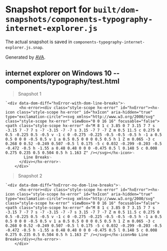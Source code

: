 # Snapshot report for `built/dom-snapshots/components-typography-internet-explorer.js`

The actual snapshot is saved in `components-typography-internet-explorer.js.snap`.

Generated by [AVA](https://ava.li).

## internet explorer on Windows 10 -- components/typography/test.html

> Snapshot 1

    `<div data-dom-diff="hxError-with-dom-line-breaks">␊
          <hx-error><div class="style-scope hx-error" id="hxError"><hx-icon class="style-scope hx-error" id="hxIcon" aria-hidden="true" type="exclamation-circle"><svg xmlns="http://www.w3.org/2000/svg" class="style-scope hx-error" viewBox="0 0 16 16" focusable="false"><path class="style-scope hx-error" d="M 8 1 c 3.85 0 7 3.15 7 7 s -3.15 7 -7 7 s -7 -3.15 -7 -7 s 3.15 -7 7 -7 Z m 0.5 11.5 c 0.275 0 0.5 -0.225 0.5 -0.5 v -1 c 0 -0.275 -0.225 -0.5 -0.5 -0.5 h -1 a 0.5 0.5 0 0 0 -0.5 0.5 v 1 a 0.5 0.5 0 0 0 0.5 0.5 h 1 Z m 0.065 -3 c 0.268 0 0.52 -0.249 0.507 -0.5 l 0.175 -5 c 0.032 -0.299 -0.203 -0.5 -0.472 -0.5 h -1.55 a 0.48 0.48 0 0 0 -0.475 0.5 l 0.148 5 c 0.008 0.275 0.235 0.5 0.504 0.5 h 1.163 Z" /></svg></hx-icon>␊
            Line Breaks␊
          </div></hx-error>␊
        </div>`

> Snapshot 2

    `<div data-dom-diff="hxError-no-dom-line-breaks">␊
          <hx-error><div class="style-scope hx-error" id="hxError"><hx-icon class="style-scope hx-error" id="hxIcon" aria-hidden="true" type="exclamation-circle"><svg xmlns="http://www.w3.org/2000/svg" class="style-scope hx-error" viewBox="0 0 16 16" focusable="false"><path class="style-scope hx-error" d="M 8 1 c 3.85 0 7 3.15 7 7 s -3.15 7 -7 7 s -7 -3.15 -7 -7 s 3.15 -7 7 -7 Z m 0.5 11.5 c 0.275 0 0.5 -0.225 0.5 -0.5 v -1 c 0 -0.275 -0.225 -0.5 -0.5 -0.5 h -1 a 0.5 0.5 0 0 0 -0.5 0.5 v 1 a 0.5 0.5 0 0 0 0.5 0.5 h 1 Z m 0.065 -3 c 0.268 0 0.52 -0.249 0.507 -0.5 l 0.175 -5 c 0.032 -0.299 -0.203 -0.5 -0.472 -0.5 h -1.55 a 0.48 0.48 0 0 0 -0.475 0.5 l 0.148 5 c 0.008 0.275 0.235 0.5 0.504 0.5 h 1.163 Z" /></svg></hx-icon>No Line Breaks</div></hx-error>␊
        </div>`
